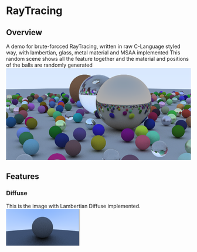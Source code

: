 # RayTracing
## Overview
A demo for brute-forcced RayTracing, written in raw C-Language styled way, with lambertian, glass, metal material and MSAA implemented 
This random scene shows all the feature together and the material and positions of the balls are randomly generated
![image](RayTracer/coverpage.png)

## Features
### Diffuse
This is the image with Lambertian Diffuse implemented. 
![image](RayTracer/LambertianDiffuse.png)
